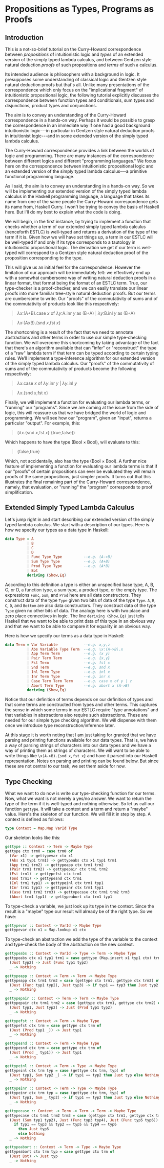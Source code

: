 # Propositions as Types, Programs as Proofs 

## Introduction

This is a not-so-brief tutorial on the Curry-Howard correspondence between *propositions* of intuitionistic logic and *types* of an extended version of the simply typed lambda calculus, and between Gentzen style natural deduction *proofs* of such propositions and *terms* of such a calculus.  

Its intended audience is philosophers with a background in logic. It presupposes some understanding of classical logic and Gentzen style natural deduction proofs but that's all. Unlike many presentations of the correspondence which only focus on the "implicational fragment" of intuitionistic propositional logic, the following tutorial explicitly discusses the correspondence between function types and conditionals, sum types and disjunctions, product types and conjunctions. 

The aim is to convey an understanding of the Curry-Howard correspondence in a hands-on way. Perhaps it would be possible to grasp the correspondence in an immediate way if one had a good background intuitionistic logic---in particular in Gentzen style natural deduction proofs in intuitionist logic---and in some extended version of the simply typed lambda calculus. 

The Curry-Howard correspondence provides a link between the worlds of logic and programming. There are many instances of the correspondence between different logics and different "programming languages." We focus here on the correspondence between intuitionistic propositional logic and an extended version of the simply typed lambda calculus---a primitive functional programming language. 

As I said, the aim is to convey an understanding in a hands-on way. So we will be implementing our extended version of the simply typed lambda calculus in the Haskell programming language, a language that takes its name from one of the same people the Curry-Howard correspondence gets its name from, Haskell Curry. I won't be trying to convey the basis of Haskell here. But I'll do my best to explain what the code is doing. 

We will begin, in the first instance, by trying to implement a function that checks whether a term of our extended simply typed lambda calculus (henceforth ESTLC) is well-typed and returns a derivation of the type of the term if it is. Given how we will have set things up, a term in our ESTLC will be well-typed if and only if its type corresponds to a tautology in intuitionistic propositional logic. The derivation we get if our term is well-typed will correspond to a Gentzen style natural deduction proof of the proposition corresponding to the type. 

This will give us an initial feel for the correspondence. However the limitation of our approach will be immediately felt: we effectively end up with a somewhat cumbersome way of writing natural deduction proofs in a linear format, that format being the format of an ESTLC term. True, our type-checker is a proof-checker, and we can easily translate our linear proofs into more familiar tree-style natural deduction proofs. But our terms are cumbersome to write. Our "proofs" of the commutativity of sums and of the commutativity of products look like this respectively: 

> $\lambda x$:(A+B).case $x$ of $\lambda y$:A.inr $y$ as (B+A) | $\lambda y$:B.inl $y$ as (B+A) 

> $\lambda x$:(AxB).{snd $x$,fst $x$}

The shortcoming is a result of the fact that we need to annotate abstractions and other terms in order to use our simple type-checking function. We will overcome this shortcoming by taking advantage of the fact that there's an algorithm available that can "infer" or "reconstruct" the type of a "raw" lambda term if that term can be typed according to certain typing rules. We'll implement a type-inference algorithm for our extended version of the simply typed lambda calculus. Our "proofs" of the commutativity of sums and of the commutativity of products become the following respectively:

> $\lambda x$.case $x$ of $\lambda y$.inr $y$ | $\lambda y$.inl $y$

> $\lambda x$.{snd $x$,fst $x$}

Finally, we will implement a function for evaluating our lambda terms, or "running" our "programs". Since we are coming at the issue from the side of logic, this will reassure us that we have bridged the world of logic and programming. We will see how our "program", given an "input", returns a particular "output". For example, this:

> ($\lambda x$.{snd $x$,fst $x$} {true,false})

Which happens to have the type (Bool $\times$ Bool), will evaluate to this: 

> {false,true} 

Which, not accidentally, also has the type (Bool $\times$ Bool). A further nice feature of implementing a function for evaluating our lambda terms is that if our "proofs" of certain propositions can ever be evaluated they will remain proofs of the same propositions, just simpler proofs. It turns out that this illustrates the final remaining part of the Curry-Howard correspondence, namely, that evaluation, or "running" the "program" corresponds to proof simplification. 

## Extended Simply Typed Lambda Calculus

Let's jump right in and start describing our extended version of the simply typed lambda calculus. We start with a description of our types. Here is how we specify our types as a data type in Haskell: 

```haskell 
data Type = A 
          | B 
          | C 
          | D 
          | Func Type Type          --e.g. (A->B)
          | Sum Type Type           --e.g. (A+B)
          | Prod Type Type          --e.g. (A*B)
          | Bot
          deriving (Show,Eq)
```

According to this definition a type is either an unspecified base type, A, B, C, or D, a function type, a sum type, a product type, or the empty type. The expressions `Func`, `Sum`, and `Prod` here are all data constructors. They construct data of the type `Type` given two bits of data of the type `Type`. `A`, `B`, `C`, `D`, and `Bottom` are also data constructors. They construct data of the type `Type` given no other bits of data. The analogy here is with two place and zero place connectives in logic. The line `deriving (Show,Eq)` just tells Haskell that we want to be able to print data of this type in an obvious way and that we want to be able to compare it for equality in an obvious way. 

Here is how we specify our terms as a data type in Haskell: 

```haskell
data Term = Var Variable            --e.g. x,y,z
          | Abs Variable Type Term  --e.g. \x:(A->B).x
          | App Term Term           --e.g. (x y)
          | Pair Term Term          --e.g. {x,y}
          | Fst Term                --e.g. fst x 
          | Snd Term                --e.g. snd x
          | Inl Term Type           --e.g. inl x
          | Inr Term Type           --e.g. inr x 
          | Case Term Term Term     --e.g. case x of y | z
          | Abort Term Type         --e.g. abort x (A->B)
          deriving (Show,Eq)
```

Notice that our definition of terms depends on our definition of types and that some terms are constructed from types and other terms. This captures the sense in which some terms in our ESTLC require "type annotations" and that variables in abstractions also require such abstractions. These are needed for our simple type checking algorithm. We will dispense with them once we introduce type reconstruction/inference later.    

At this stage it is worth noting that I am just taking for granted that we have parsing and printing functions available for our data types. That is, we have a way of parsing strings of characters into our data types and we have a way of printing them as strings of characters. We will want to be able to write things like `\x(A->B).{snd x,fst x}` and have it parsed into our Haskell representation. Notes on parsing and printing can be found below. But since these are not central to our task, we set them aside for now. 

## Type Checking

What we want to do now is write our type-checking function for our terms. Now, what we want is not merely a yes/no answer. We want to return the type of the term if it is well-typed and nothing otherwise. So let us call our function `gettype`. It will take a context and a term and return a "maybe" value. Here's the skeleton of our function. We will fill it in step by step. A context is defined as follows: 

```haskell 
type Context = Map.Map VarId Type
```

Our skeleton looks like this:

```haskell 
gettype :: Context -> Term -> Maybe Type
gettype ctx trm0 = case trm0 of
  (Var x1) -> gettypevar ctx x1
  (Abs x1 typ1 trm1) -> gettypeabs ctx x1 typ1 trm1
  (App trm1 trm2) -> gettypeapp ctx trm1 trm2
  (Pair trm1 trm2) -> gettypepair ctx trm1 trm2
  (Fst trm1) -> gettypefst ctx trm1
  (Snd trm1) -> gettypesnd ctx trm1
  (Inl trm1 typ1) -> gettypeinl ctx trm1 typ1
  (Inr trm1 typ1) -> gettypeinr ctx trm1 typ1
  (Case trm1 trm2 trm3) -> gettypecase ctx trm1 trm2 trm3
  (Abort trm1 typ1) -> gettypeabort ctx trm1 typ1

```

To type-check a variable, we just look up its type in the context. Since the result is a "maybe" type our result will already be of the right type. So we have:

```haskell 
gettypevar :: Context -> VarId -> Maybe Type
gettypevar ctx x1 = Map.lookup x1 ctx
```


To type-check an abstraction we add the type of the variable to the context and type-check the body of the abstraction on the new context.

```haskell 
gettypeabs :: Context -> VarId -> Type -> Term -> Maybe Type
gettypeabs ctx x1 typ1 trm1 = case gettype (Map.insert x1 typ1 ctx) trm1 of
  (Just typ2) -> Just (Func typ1 typ2)
  _ -> Nothing

```

```haskell 
gettypeapp :: Context -> Term -> Term -> Maybe Type
gettypeapp ctx trm1 trm2 = case (gettype ctx trm1, gettype ctx trm2) of
  (Just (Func typ1 typ2), Just typ3) -> if typ1 == typ3 then Just typ2 else Nothing
  _ -> Nothing

gettypepair :: Context -> Term -> Term -> Maybe Type
gettypepair ctx trm1 trm2 = case (gettype ctx trm1, gettype ctx trm2) of
  (Just typ1, Just typ2) -> Just (Prod typ1 typ2)
  _ -> Nothing

gettypefst :: Context -> Term -> Maybe Type
gettypefst ctx trm = case gettype ctx trm of
  (Just (Prod typ1 _)) -> Just typ1
  _ -> Nothing

gettypesnd :: Context -> Term -> Maybe Type
gettypesnd ctx trm = case gettype ctx trm of
  (Just (Prod _ typ1)) -> Just typ1
  _ -> Nothing

gettypeinl :: Context -> Term -> Type -> Maybe Type
gettypeinl ctx trm typ = case (gettype ctx trm, typ) of
  (Just typ1, Sum typ2 _) -> if typ1 == typ2 then Just typ else Nothing
  _ -> Nothing

gettypeinr :: Context -> Term -> Type -> Maybe Type
gettypeinr ctx trm typ = case (gettype ctx trm, typ) of
  (Just typ1, Sum _ typ2) -> if typ1 == typ2 then Just typ else Nothing
  _ -> Nothing

gettypecase :: Context -> Term -> Term -> Term -> Maybe Type
gettypecase ctx trm1 trm2 trm3 = case (gettype ctx trm1, gettype ctx trm2, gettype ctx trm3) of
  (Just (Sum typ1 typ2), Just (Func typ3 typ4), Just (Func typ5 typ6)) ->
    if typ1 == typ3 && typ2 == typ5 && typ4 == typ6
      then Just typ6
      else Nothing
  _ -> Nothing

gettypeabort :: Context -> Term -> Type -> Maybe Type
gettypeabort ctx trm typ = case gettype ctx trm of
  (Just Bot) -> Just typ
  _ -> Nothing

```





